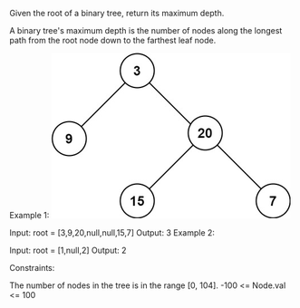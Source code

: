 Given the root of a binary tree, return its maximum depth.

A binary tree's maximum depth is the number of nodes along the longest path from the root node down to the farthest leaf node.

Example 1:
![alt text](image.png)

Input: root = [3,9,20,null,null,15,7]
Output: 3
Example 2:

Input: root = [1,null,2]
Output: 2
 

Constraints:

The number of nodes in the tree is in the range [0, 104].
-100 <= Node.val <= 100